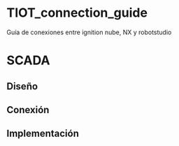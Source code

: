 # TIOT_connection_guide
Guía de conexiones entre ignition nube, NX y robotstudio

# SCADA

## Diseño

## Conexión

## Implementación
